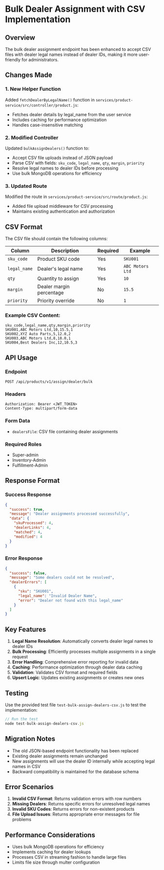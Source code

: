 # Bulk Dealer Assignment with CSV Implementation

## Overview

The bulk dealer assignment endpoint has been enhanced to accept CSV files with dealer legal names instead of dealer IDs, making it more user-friendly for administrators.

## Changes Made

### 1. New Helper Function
Added `fetchDealerByLegalName()` function in `services/product-service/src/controller/product.js`:
- Fetches dealer details by legal_name from the user service
- Includes caching for performance optimization
- Handles case-insensitive matching

### 2. Modified Controller
Updated `bulkAssignDealers()` function to:
- Accept CSV file uploads instead of JSON payload
- Parse CSV with fields: `sku_code`, `legal_name`, `qty`, `margin`, `priority`
- Resolve legal names to dealer IDs before processing
- Use bulk MongoDB operations for efficiency

### 3. Updated Route
Modified the route in `services/product-service/src/route/product.js`:
- Added file upload middleware for CSV processing
- Maintains existing authentication and authorization

## CSV Format

The CSV file should contain the following columns:

| Column | Description | Required | Example |
|--------|-------------|----------|---------|
| `sku_code` | Product SKU code | Yes | `SKU001` |
| `legal_name` | Dealer's legal name | Yes | `ABC Motors Ltd` |
| `qty` | Quantity to assign | Yes | `10` |
| `margin` | Dealer margin percentage | No | `15.5` |
| `priority` | Priority override | No | `1` |

### Example CSV Content:
```csv
sku_code,legal_name,qty,margin,priority
SKU001,ABC Motors Ltd,10,15.5,1
SKU002,XYZ Auto Parts,5,12.0,2
SKU003,ABC Motors Ltd,8,18.0,1
SKU004,Best Dealers Inc,12,10.5,3
```

## API Usage

### Endpoint
```
POST /api/products/v1/assign/dealer/bulk
```

### Headers
```
Authorization: Bearer <JWT_TOKEN>
Content-Type: multipart/form-data
```

### Form Data
- `dealersFile`: CSV file containing dealer assignments

### Required Roles
- Super-admin
- Inventory-Admin
- Fulfillment-Admin

## Response Format

### Success Response
```json
{
  "success": true,
  "message": "Dealer assignments processed successfully",
  "data": {
    "skuProcessed": 4,
    "dealerLinks": 4,
    "matched": 4,
    "modified": 4
  }
}
```

### Error Response
```json
{
  "success": false,
  "message": "Some dealers could not be resolved",
  "dealerErrors": [
    {
      "sku": "SKU001",
      "legal_name": "Invalid Dealer Name",
      "error": "Dealer not found with this legal_name"
    }
  ]
}
```

## Key Features

1. **Legal Name Resolution**: Automatically converts dealer legal names to dealer IDs
2. **Bulk Processing**: Efficiently processes multiple assignments in a single request
3. **Error Handling**: Comprehensive error reporting for invalid data
4. **Caching**: Performance optimization through dealer data caching
5. **Validation**: Validates CSV format and required fields
6. **Upsert Logic**: Updates existing assignments or creates new ones

## Testing

Use the provided test file `test-bulk-assign-dealers-csv.js` to test the implementation:

```javascript
// Run the test
node test-bulk-assign-dealers-csv.js
```

## Migration Notes

- The old JSON-based endpoint functionality has been replaced
- Existing dealer assignments remain unchanged
- New assignments will use the dealer ID internally while accepting legal names in CSV
- Backward compatibility is maintained for the database schema

## Error Scenarios

1. **Invalid CSV Format**: Returns validation errors with row numbers
2. **Missing Dealers**: Returns specific errors for unresolved legal names
3. **Invalid SKU Codes**: Returns errors for non-existent products
4. **File Upload Issues**: Returns appropriate error messages for file problems

## Performance Considerations

- Uses bulk MongoDB operations for efficiency
- Implements caching for dealer lookups
- Processes CSV in streaming fashion to handle large files
- Limits file size through multer configuration

